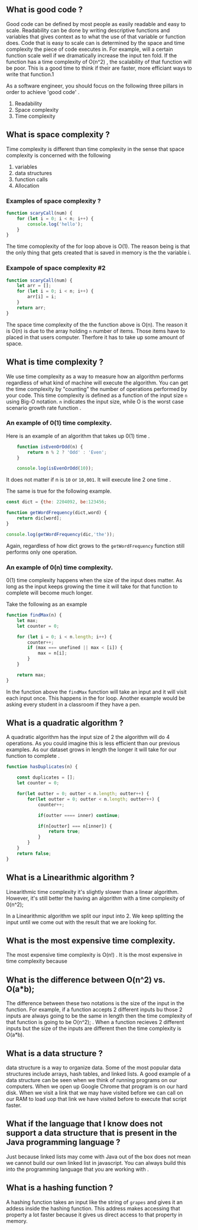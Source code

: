 ## What is good code ?

Good code can be defined by most people as easily readable and easy to scale. Readability can be done by writing descriptive functions and variables that gives context as to what the use of that variable or function does. Code that is easy to scale can is determined by the space and time complexity the piece of code executes in. For example, will a certain function scale well if we dramatically increase the input ten fold. If the function has a time complexity of O(n^2) , the scalability of that function will be poor. This is a good time to think if their are faster, more efficiant ways to write that function.1

As a software engineer, you should focus on the following three pillars in order to achieve 'good code' .

1.  Readability
2.  Space complexity
3.  Time complexity

## What is space complexity ?

Time complexity is different than time complexity in the sense that space complexity is concerned with the following

1. variables
2. data structures
3. function calls
4. Allocation

### Examples of space complexity ?

```javascript
function scaryCall(num) {
	for (let i = 0; i < n; i++) {
		console.log('hello');
	}
}
```

The time comoplexity of the for loop above is O(1). The reason being is that the only thing that gets created that is saved in memory is the the variable i.

### Exampole of space complexity #2

```javascript
function scaryCall(num) {
	let arr = [];
	for (let i = 0; i < n; i++) {
		arr[i] = i;
	}
	return arr;
}
```

The space time complexity of the the function above is O(n). The reason it is O(n) is due to the array holding `n` number of items. Those items have to placed in that users computer. Therfore it has to take up some amount of space.

## What is time complexity ?

We use time complexity as a way to measure how an algorithm performs regardless of what kind of machine will execute the algorithm. You can get the time complexity by "counting" the number of operations performed by your code. This time complexity is defined as a function of the input size `n` using Big-O notation. `n` indicates the input size, while O is the worst case scenario growth rate function .

### An example of 0(1) time complexity.

Here is an example of an algorithm that takes up 0(1) time .

```Javascript
    function isEvenOrOdd(n) {
        return n % 2 ? 'Odd' : 'Even';
    }

    console.log(isEvenOrOdd(10));
```

It does not matter if n is `10` or `10,001`. It will execute line 2 one time .

The same is true for the following example.

```Javascript
const dict = {the: 2204092, be:123456;

function getWordFrequency(dict,word) {
    return dic[word];
}

console.log(getWordFrequency(dic,'the'));
```

Again, regardless of how dict grows to the `getWordFrequency` function still performs only one operation.

### An example of 0(n) time complexity.

0(1) time complexity happens when the size of the input does matter. As long as the input keeps growing the time it will take for that function to complete will become much longer.

Take the following as an example

```javascript
function findMax(n) {
	let max;
	let counter = 0;

	for (let i = 0; i < n.length; i++) {
		counter++;
		if (max === unefined || max < [i]) {
			max = n[i];
		}
	}

	return max;
}
```

In the function above the `findMax` function will take an input and it will visit each input once. This happens in the for loop. Another example would be asking every student in a classroom if they have a pen.

## What is a quadratic algorithm ?

A quadratic algorithm has the input size of 2 the algorithm will do 4 operations. As you could imagine this is less efficient than our previous examples. As our dataset grows in length the longer it will take for our function to complete .

```javascript
function hasDuplicates(n) {

    const duplicates = [];
    let counter = 0;

    for(let outter = 0; outter < n.length; outter++) {
        for(let outter = 0; outter < n.length; outter++) {
            counter++;

            if(outter ==== inner) continue;

            if(n[outter] === n[inner]) {
                return true;
            }
        }
    }
    return false;
}
```

## What is a Linearithmic algorithm ?

Linearithmic time complexity it's slightly slower than a linear algorithm. However, it's still better the having an algorithm with a time complexity of 0(n^2);

In a Linearithmic algorithm we split our input into 2. We keep splitting the input until we come out with the result that we are looking for.

## What is the most expensive time complexity.

The most expensive time complexity is O(n!) . It is the most expensive in time complexity because

## What is the difference between O(n^2) vs. O(a\*b);

The difference between these two notations is the size of the input in the function. For example, if a function accepts 2 different inputs bu those 2 inputs are always going to be the same in length then the time complexity of that function is going to be O(n^2); . When a function recieves 2 different inputs but the size of the inputs are different then the time complexity is O(a\*b).

## What is a data structure ?

data structure is a way to organize data. Some of the most popular data structures include arrays, hash tables, and linked lists. A good example of a data structure can be seen when we think of running programs on our computers. When we open up Google Chrome that program is on our hard disk. When we visit a link that we may have visited before we can call on our RAM to load uop that link we have visited before to execute that script faster.

## What if the language that I know does not support a data structure that is present in the Java programming language ?

Just because linked lists may come with Java out of the box does not mean we cannot build our own linked list in javascript. You can always build this into the programming language that you are working with .

## What is a hashing function ?

A hashing function takes an input like the string of `grapes` and gives it an addess inside the hashing function. This address makes accessing that property a lot faster because it gives us direct access to that property in memory.
